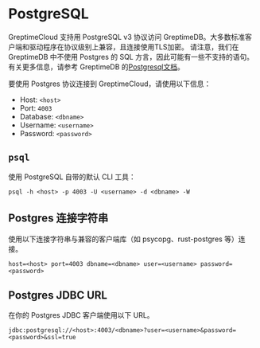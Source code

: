# PostgreSQL

GreptimeCloud 支持用 PostgreSQL v3 协议访问 GreptimeDB。大多数标准客户端和驱动程序在协议级别上兼容，且连接使用TLS加密。
请注意，我们在 GreptimeDB 中不使用 Postgres 的 SQL 方言，因此可能有一些不支持的语句。
有关更多信息，请参考 GreptimeDB 的[Postgresql文档](https://docs.greptime.cn/v0.3/user-guide/clients/postgresql)。

要使用 Postgres 协议连接到 GreptimeCloud，请使用以下信息：

- Host: `<host>`
- Port: `4003`
- Database: `<dbname>`
- Username: `<username>`
- Password: `<password>`

## `psql`

使用 PostgreSQL 自带的默认 CLI 工具：

``` shell
psql -h <host> -p 4003 -U <username> -d <dbname> -W
```

## Postgres 连接字符串

使用以下连接字符串与兼容的客户端库（如 psycopg、rust-postgres 等）连接。

```
host=<host> port=4003 dbname=<dbname> user=<username> password=<password>
```

## Postgres JDBC URL

在你的 Postgres JDBC 客户端使用以下 URL。

```
jdbc:postgresql://<host>:4003/<dbname>?user=<username>&password=<password>&ssl=true
```
